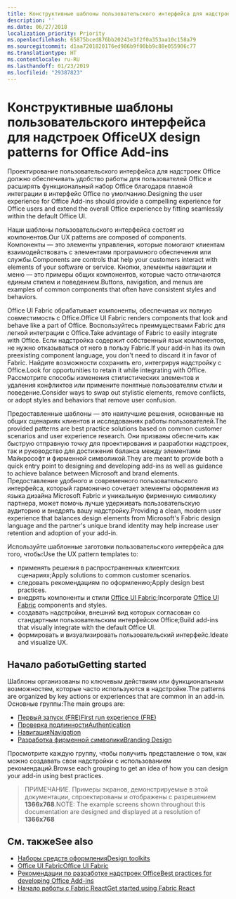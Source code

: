 ```yaml
---
title: Конструктивные шаблоны пользовательского интерфейса для надстроек Office
description: ''
ms.date: 06/27/2018
localization_priority: Priority
ms.openlocfilehash: 65875bced876bb20243e3f2f0a353aa10c158a79
ms.sourcegitcommit: d1aa7201820176ed986b9f00bb9c88e055906c77
ms.translationtype: HT
ms.contentlocale: ru-RU
ms.lasthandoff: 01/23/2019
ms.locfileid: "29387823"
---
```

# <a name="ux-design-patterns-for-office-add-ins"></a><span data-ttu-id="7a476-102">Конструктивные шаблоны пользовательского интерфейса для надстроек Office</span><span class="sxs-lookup"><span data-stu-id="7a476-102">UX design patterns for Office Add-ins</span></span>

<span data-ttu-id="7a476-103">Проектирование пользовательского интерфейса для надстроек Office должно обеспечивать удобство работы для пользователей Office и расширять функциональный набор Office благодаря плавной интеграции в интерфейс Office по умолчанию.</span><span class="sxs-lookup"><span data-stu-id="7a476-103">Designing the user experience for Office Add-ins should provide a compelling experience for Office users and extend the overall Office experience by fitting seamlessly within the default Office UI.</span></span>  

<span data-ttu-id="7a476-104">Наши шаблоны пользовательского интерфейса состоят из компонентов.</span><span class="sxs-lookup"><span data-stu-id="7a476-104">Our UX patterns are composed of components.</span></span> <span data-ttu-id="7a476-105">Компоненты — это элементы управления, которые помогают клиентам взаимодействовать с элементами программного обеспечения или службы.</span><span class="sxs-lookup"><span data-stu-id="7a476-105">Components are controls that help your customers interact with elements of your software or service.</span></span> <span data-ttu-id="7a476-106">Кнопки, элементы навигации и меню — это примеры общих компонентов, которые часто отличаются единым стилем и поведением.</span><span class="sxs-lookup"><span data-stu-id="7a476-106">Buttons, navigation, and menus are examples of common components that often have consistent styles and behaviors.</span></span>

<span data-ttu-id="7a476-107">Office UI Fabric обрабатывает компоненты, обеспечивая их полную совместимость с Office.</span><span class="sxs-lookup"><span data-stu-id="7a476-107">Office UI Fabric renders components that look and behave like a part of Office.</span></span> <span data-ttu-id="7a476-108">Воспользуйтесь преимуществами Fabric для легкой интеграции с Office.</span><span class="sxs-lookup"><span data-stu-id="7a476-108">Take advantage of Fabric to easily integrate with Office.</span></span> <span data-ttu-id="7a476-109">Если надстройка содержит собственный язык компонентов, не нужно отказываться от него в пользу Fabric.</span><span class="sxs-lookup"><span data-stu-id="7a476-109">If your add-in has its own preexisting component language, you don't need to discard it in favor of Fabric.</span></span> <span data-ttu-id="7a476-110">Найдите возможности сохранить его, интегрируя надстройку с Office.</span><span class="sxs-lookup"><span data-stu-id="7a476-110">Look for opportunities to retain it while integrating with Office.</span></span> <span data-ttu-id="7a476-111">Рассмотрите способы изменения стилистических элементов и удаления конфликтов или примените понятные пользователям стили и поведение.</span><span class="sxs-lookup"><span data-stu-id="7a476-111">Consider ways to swap out stylistic elements, remove conflicts, or adopt styles and behaviors that remove user confusion.</span></span>

<span data-ttu-id="7a476-112">Предоставленные шаблоны — это наилучшие решения, основанные на общих сценариях клиентов и исследованиях работы пользователей.</span><span class="sxs-lookup"><span data-stu-id="7a476-112">The provided patterns are best practice solutions based on common customer scenarios and user experience research.</span></span> <span data-ttu-id="7a476-113">Они призваны обеспечить как быструю отправную точку для проектирования и разработки надстроек, так и руководство для достижения баланса между элементами Майкрософт и фирменной символикой.</span><span class="sxs-lookup"><span data-stu-id="7a476-113">They are meant to provide both a quick entry point to designing and developing add-ins as well as guidance to achieve balance between Microsoft and brand elements.</span></span> <span data-ttu-id="7a476-114">Предоставление удобного и современного пользовательского интерфейса, который гармонично сочетает элементы оформления из языка дизайна Microsoft Fabric и уникальную фирменную символику партнера, может помочь лучше удерживать пользовательскую аудиторию и внедрять вашу надстройку.</span><span class="sxs-lookup"><span data-stu-id="7a476-114">Providing a clean, modern user experience that balances design elements from Microsoft's Fabric design language and the partner's unique brand identity may help increase user retention and adoption of your add-in.</span></span>

<span data-ttu-id="7a476-115">Используйте шаблонные заготовки пользовательского интерфейса для того, чтобы:</span><span class="sxs-lookup"><span data-stu-id="7a476-115">Use the UX pattern templates to:</span></span>

* <span data-ttu-id="7a476-116">применять решения в распространенных клиентских сценариях;</span><span class="sxs-lookup"><span data-stu-id="7a476-116">Apply solutions to common customer scenarios.</span></span>
* <span data-ttu-id="7a476-117">следовать рекомендациям по оформлению;</span><span class="sxs-lookup"><span data-stu-id="7a476-117">Apply design best practices.</span></span>
* <span data-ttu-id="7a476-118">внедрять компоненты и стили [Office UI Fabric](https://developer.microsoft.com/fabric#/get-started);</span><span class="sxs-lookup"><span data-stu-id="7a476-118">Incorporate [Office UI Fabric](https://developer.microsoft.com/fabric#/get-started) components and styles.</span></span>
* <span data-ttu-id="7a476-119">создавать надстройки, внешний вид которых согласован со стандартным пользовательским интерфейсом Office;</span><span class="sxs-lookup"><span data-stu-id="7a476-119">Build add-ins that visually integrate with the default Office UI.</span></span>
* <span data-ttu-id="7a476-120">формировать и визуализировать пользовательский интерфейс.</span><span class="sxs-lookup"><span data-stu-id="7a476-120">Ideate and visualize UX.</span></span>


## <a name="getting-started"></a><span data-ttu-id="7a476-121">Начало работы</span><span class="sxs-lookup"><span data-stu-id="7a476-121">Getting started</span></span>

<span data-ttu-id="7a476-122">Шаблоны организованы по ключевым действиям или функциональным возможностям, которые часто используются в надстройке.</span><span class="sxs-lookup"><span data-stu-id="7a476-122">The patterns are organized by key actions or experiences that are common in an add-in.</span></span> <span data-ttu-id="7a476-123">Основные группы:</span><span class="sxs-lookup"><span data-stu-id="7a476-123">The main groups are:</span></span>

* [<span data-ttu-id="7a476-124">Первый запуск (FRE)</span><span class="sxs-lookup"><span data-stu-id="7a476-124">First run experience (FRE)</span></span>](../design/first-run-experience-patterns.md)
* [<span data-ttu-id="7a476-125">Проверка подлинности</span><span class="sxs-lookup"><span data-stu-id="7a476-125">Authentication</span></span>](../design/authentication-patterns.md)
* [<span data-ttu-id="7a476-126">Навигация</span><span class="sxs-lookup"><span data-stu-id="7a476-126">Navigation</span></span>](../design/navigation-patterns.md)
* [<span data-ttu-id="7a476-127">Разработка фирменной символики</span><span class="sxs-lookup"><span data-stu-id="7a476-127">Branding Design</span></span>](../design/branding-patterns.md)

<span data-ttu-id="7a476-128">Просмотрите каждую группу, чтобы получить представление о том, как можно создавать свои надстройки с использованием рекомендаций.</span><span class="sxs-lookup"><span data-stu-id="7a476-128">Browse each grouping to get an idea of how you can design your add-in using best practices.</span></span>



><span data-ttu-id="7a476-129">ПРИМЕЧАНИЕ. Примеры экранов, демонстрируемые в этой документации, спроектированы и отображены с разрешением **1366x768**.</span><span class="sxs-lookup"><span data-stu-id="7a476-129">NOTE: The example screens shown throughout this documentation are designed and displayed at a resolution of **1366x768**</span></span>




## <a name="see-also"></a><span data-ttu-id="7a476-130">См. также</span><span class="sxs-lookup"><span data-stu-id="7a476-130">See also</span></span>
* [<span data-ttu-id="7a476-131">Наборы средств оформления</span><span class="sxs-lookup"><span data-stu-id="7a476-131">Design toolkits</span></span>](design-toolkits.md)
* [<span data-ttu-id="7a476-132">Office UI Fabric</span><span class="sxs-lookup"><span data-stu-id="7a476-132">Office UI Fabric</span></span>](https://developer.microsoft.com/fabric)
* [<span data-ttu-id="7a476-133">Рекомендации по разработке надстроек Office</span><span class="sxs-lookup"><span data-stu-id="7a476-133">Best practices for developing Office Add-ins</span></span>](https://docs.microsoft.com/office/dev/add-ins/concepts/add-in-development-best-practices)
* [<span data-ttu-id="7a476-134">Начало работы с Fabric React</span><span class="sxs-lookup"><span data-stu-id="7a476-134">Get started using Fabric React</span></span>](https://docs.microsoft.com/office/dev/add-ins/design/using-office-ui-fabric-react)
